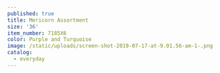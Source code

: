 ```yaml
---
published: true
title: Mericorn Assortment
size: '36'
item_number: 7185X6
color: Purple and Turquoise
image: /static/uploads/screen-shot-2019-07-17-at-9.01.56-am-1-.png
catalog:
  - everyday
---
```


